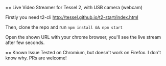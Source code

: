 == Live Video Streamer for Tessel 2, with USB camera (webcam)

Firstly you need t2-cli http://tessel.github.io/t2-start/index.html

Then, clone the repo and run ```npm install && npm start```

Open the shown URL with your chrome browser, you'll see the live stream after few seconds.


== Known Issue
Tested on Chromium, but doesn't work on Firefox. I don't know why. PRs are welcome!
